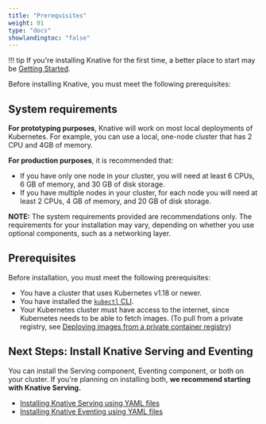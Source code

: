 ```yaml
---
title: "Prerequisites"
weight: 01
type: "docs"
showlandingtoc: "false"
---
```


!!! tip
    If you're installing Knative for the first time, a better place to start may be [Getting Started](../getting-started/getting-started.md).


Before installing Knative, you must meet the following prerequisites:

## System requirements

**For prototyping purposes**, Knative will work on most local deployments of Kubernetes.
For example, you can use a local, one-node cluster that has 2 CPU and 4GB of memory.

**For production purposes**, it is recommended that:
- If you have only one node in your cluster, you will need at least 6 CPUs, 6 GB of memory, and 30 GB of disk storage.
- If you have multiple nodes in your cluster, for each node you will need at least 2 CPUs, 4 GB of memory, and 20 GB of disk storage.
<!--TODO: Verify these requirements-->

**NOTE:** The system requirements provided are recommendations only.
The requirements for your installation may vary, depending on whether you use optional components, such as a networking layer.

## Prerequisites

Before installation, you must meet the following prerequisites:

- You have a cluster that uses Kubernetes v1.18 or newer.
- You have installed the [`kubectl` CLI](https://kubernetes.io/docs/tasks/tools/install-kubectl/).
- Your Kubernetes cluster must have access to the internet, since Kubernetes needs to be able to fetch images. (To pull from a private registry, see [Deploying images from a private container registry](https://knative.dev/docs/serving/deploying/private-registry/))

## Next Steps: Install Knative Serving and Eventing

You can install the Serving component, Eventing component, or both on your cluster. If you're planning on installing both, **we recommend starting with Knative Serving.**

  - [Installing Knative Serving using YAML files](./install-serving-with-yaml.md)
  - [Installing Knative Eventing using YAML files](./install-eventing-with-yaml.md)

